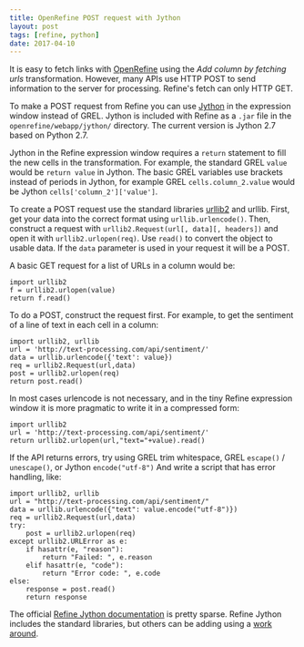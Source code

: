 ```yaml
---
title: OpenRefine POST request with Jython
layout: post
tags: [refine, python]
date: 2017-04-10
---
```


It is easy to fetch links with [OpenRefine](http://openrefine.org/) using the *Add column by fetching urls* transformation. 
However, many APIs use HTTP POST to send information to the server for processing. 
Refine's fetch can only HTTP GET.

To make a POST request from Refine you can use [Jython](http://www.jython.org/) in the expression window instead of GREL. 
Jython is included with Refine as a `.jar` file in the `openrefine/webapp/jython/` directory.
The current version is Jython 2.7 based on Python 2.7.

Jython in the Refine expression window requires a `return` statement to fill the new cells in the transformation. 
For example, the standard GREL `value` would be `return value` in Jython. 
The basic GREL variables use brackets instead of periods in Jython, for example GREL `cells.column_2.value` would be Jython `cells['column_2']['value']`.

To create a POST request use the standard libraries [urllib2](http://www.jython.org/docs/library/urllib2.html) and urllib. 
First, get your data into the correct format using `urllib.urlencode()`.
Then, construct a request with `urllib2.Request(url[, data][, headers])` and open it with `urllib2.urlopen(req)`.
Use `read()` to convert the object to usable data.
If the `data` parameter is used in your request it will be a POST. 

A basic GET request for a list of URLs in a column would be:

```
import urllib2
f = urllib2.urlopen(value)
return f.read()
```

To do a POST, construct the request first. 
For example, to get the sentiment of a line of text in each cell in a column: 

```
import urllib2, urllib
url = 'http://text-processing.com/api/sentiment/'
data = urllib.urlencode({'text': value})
req = urllib2.Request(url,data)
post = urllib2.urlopen(req)
return post.read()
```

In most cases urlencode is not necessary, and in the tiny Refine expression window it is more pragmatic to write it in a compressed form:

```
import urllib2
url = 'http://text-processing.com/api/sentiment/'
return urllib2.urlopen(url,"text="+value).read()
```

If the API returns errors, try using GREL trim whitespace, GREL `escape()` / `unescape()`, or Jython `encode("utf-8")`
And write a script that has error handling, like:

```
import urllib2, urllib
url = "http://text-processing.com/api/sentiment/"
data = urllib.urlencode({"text": value.encode("utf-8")})
req = urllib2.Request(url,data)
try:
    post = urllib2.urlopen(req)
except urllib2.URLError as e:
    if hasattr(e, "reason"):
        return "Failed: ", e.reason
    elif hasattr(e, "code"):
        return "Error code: ", e.code
else:
    response = post.read()
    return response
```

The official [Refine Jython documentation](https://github.com/OpenRefine/OpenRefine/wiki/Jython) is pretty sparse.
Refine Jython includes the standard libraries, but others can be adding using a [work around](https://github.com/OpenRefine/OpenRefine/wiki/Extending-Jython-with-pypi-modules).
